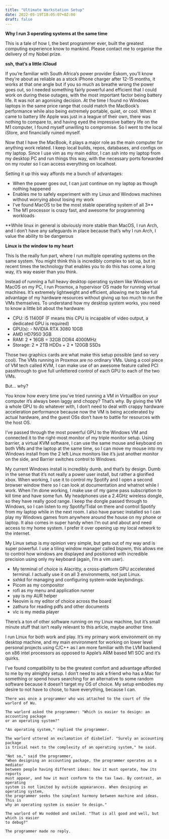 ```yaml
---
title: "Ultimate Workstation Setup"
date: 2022-05-19T18:05:07+02:00
draft: false
---
```

**Why I run 3 operating systems at the same time**

This is a tale of how I, the best programmer ever, built the greatest computing experience know to mankind. Please contact me to organise the delivery of my Nobel prize.

**ssh, that’s a little iCloud**

If you’re familiar with South Africa’s power provider Eskom, you’ll know they’re about as reliable as a stock iPhone charger after 12-15 months, it works at that one angle but if you so much as breathe wrong the power goes out, so I needed something fairly powerful and efficient that I could work on during these outages, with the most important factor being battery life. It was not an agonising decision. At the time I found no Windows laptops in the same price range that could match the MacBook’s performance while also being extremely portable, quiet, or cool. When it came to battery life Apple was just in a league of their own, there was nothing to compare to, and having eyed the impressive battery life on the M1 computer, I found myself unwilling to compromise. So I went to the local iStore, and financially ruined myself.

Now that I have the MacBook, it plays a major role as the main computer for anything work related. I keep local builds, repos, databases, and configs on my laptop. Since I use vim as my main editor, I can ssh into my laptop from my desktop PC and run things this way, with the necessary ports forwarded on my router so I can access everything on localhost.

Setting it up this way affords me a bunch of advantages:
- When the power goes out, I can just continue on my laptop as though nothing happened
- Enables me to safely experiment with my Linux and Windows machines without worrying about losing my work
- I’ve found MacOS to be the most stable operating system of all 3**
- The M1 processor is crazy fast, and awesome for programming workloads

**While linux in general is obviously more stable than MacOS, I run Arch, and I don’t have any safeguards in place because that’s why I run Arch, I value the ability to be dangerous  

**Linux is the window to my heart**

This Is the really fun part, where I run multiple operating systems on the same system. You might think this is incredibly complex to set up, but in recent times the technology that enables you to do this has come a long way, it’s way easier than you think.

Instead of running a full heavy desktop operating system like Windows or MacOS on my PC, I run Proxmox, a hypervisor OS made for running virtual machines. It’s extremely lightweight and efficient, allowing me to take full advantage of my hardware resources without giving up too much to run the VMs themselves. To understand how my desktop system works, you need to know a little bit about the hardware:

- CPU: i5 11400F (F means this CPU is incapable of video output, a dedicated GPU is required)
- GPU(s): - NVIDIA RTX 3080 10GB
- AMD HD7950 3GB
-   RAM: 2 * 16GB = 32GB DDR4 4000MHz
-   Storage: 2 * 2TB HDDs + 2 * 120GB SSDs

Those two graphics cards are what make this setup possible (and so very cool). The VMs running in Proxmox are no ordinary VMs. Using a cool piece of VM tech called KVM, I can make use of an awesome feature called PCI passthrough to give full unfettered control of each GPU to each of the two VMs.

But… why?

You know how every time you’ve tried running a VM in VirtualBox on your computer it’s always been laggy and choppy? That’s why. By giving the VM a whole GPU to do whatever with, I don’t need to deal with crappy hardware acceleration performance because now the VM is being accelerated by actual hardware, and the guest OSs don’t have to battle for resources with the host OS.

I’ve passed through the most powerful GPU to the Windows VM and connected it to the right-most monitor of my triple monitor setup. Using barrier, a virtual KVM software, I can use the same mouse and keyboard on both VMs and the laptop at the same time, so I can move my mouse into my Windows install from the 2 left Linux monitors like it’s just another monitor on the side, and Barrier switches control to Windows.

My current Windows install is incredibly dumb, and that’s by design. Dumb in the sense that it’s not really a power user install, but rather a glorified xbox. When working, I use it to control my Spotify and I open a second browser window there so I can look at documentation and whatnot while I work. When I’m done working, I make use of my game pass subscription to kill time and have some fun. My headphones use a 2.4GHz wireless dongle, so they have really good range. I keep the dongle passed through to Windows, so I can listen to my Spotify/Tidal on there and control Spotify from my laptop while in the next room. I also have parsec installed so I can play my Windows games from anywhere around the house on my phone or laptop. It also comes in super handy when I’m out and about and need access to my home system. I prefer it over opening up my local network to the internet.

My Linux setup is my opinion  very simple, but gets out of my way and is super powerful. I use a tiling window manager called bspwm, this allows me to control how windows are displayed and positioned with incredible precision using only my keyboard (again, I’m a vim user).

-   My terminal of choice is Alacritty, a cross-platform GPU accelerated terminal. I actually use it on all 3 environments, not just Linux.
-   sxhkd for managing and configuring system-wide keybindings.
-   Picom as my compositor
-   rofi as my menu and application runner
-   yay is my AUR helper
-   Neovim is my editor of choice across the board
-   zathura for reading pdfs and other documents
-   vlc is my media player  
    
There’s a ton of other software running on my Linux machine, but it’s small minute stuff that isn’t really relevant to this article, maybe another time.

I run Linux for both work and play. It’s my primary work environment on my desktop machine, and my main environment for working on lower level personal projects using C/C++ as I am more familiar with the LVM backend on x86 intel processors as opposed to Apple’s ARM based M1 SOC and it’s quirks.

I’ve found compatibility to be the greatest comfort and advantage afforded to me by my almighty setup. I don’t need to ask a friend who has a Mac for something or spend hours searching for an alternative to some random software because it doesn’t target my OS of choice. My setup embodies my desire to not have to chose, to have everything, because I can.


```text
There was once a programmer who was attached to the court of the warlord of Wu.

The warlord asked the programmer: "Which is easier to design: an accounting package
or an operating system?"

"An operating system," replied the programmer.

The warlord uttered an exclamation of disbelief. "Surely an accounting package
is trivial next to the complexity of an operating system," he said.

"Not so," said the programmer,
"When designing an accounting package, the programmer operates as a mediator
between people having different ideas: how it must operate, how its reports
must appear, and how it must conform to the tax laws. By contrast, an operating
system is not limited by outside appearances. When designing an operating system,
the programmer seeks the simplest harmony between machine and ideas. This is
why an operating system is easier to design."

The warlord of Wu nodded and smiled. "That is all good and well, but which is easier
to debug?"

The programmer made no reply.
```

